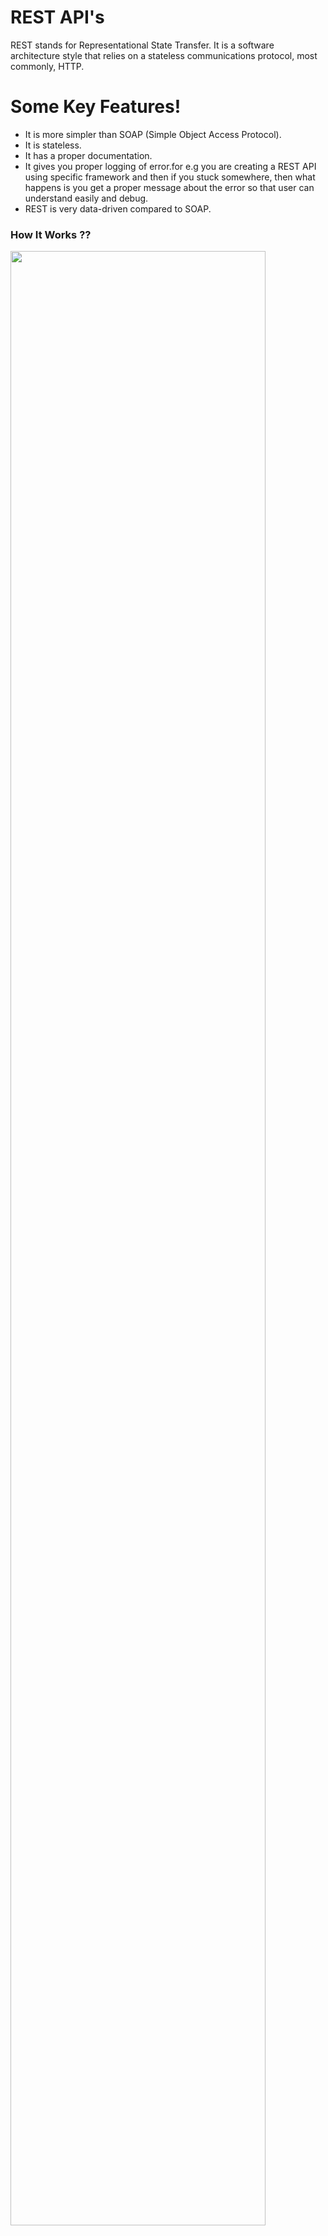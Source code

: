# REST API's

REST stands for Representational State Transfer. It is a software architecture style that relies on a stateless communications protocol, most commonly, HTTP.

# Some Key Features!

  - It is more simpler than SOAP (Simple Object Access Protocol).
  - It is stateless.
  - It has a proper documentation.
  - It gives you proper logging of error.for e.g you are creating a REST API using specific framework and then if you stuck somewhere, then what happens is you get a proper message about the error so that user can understand easily and debug.
  - REST is very data-driven compared to SOAP.

### How It Works ??
<img src="https://user-images.githubusercontent.com/47572837/86048670-87754580-ba6e-11ea-9282-d284029b7bab.jpg" width="90%"></img> 
